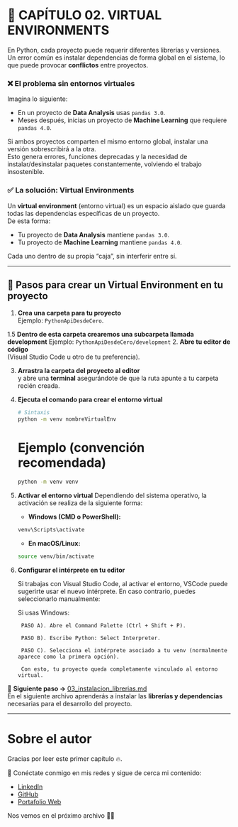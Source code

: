 # 📌 CAPÍTULO 02. VIRTUAL ENVIRONMENTS

En Python, cada proyecto puede requerir diferentes librerías y versiones.  
Un error común es instalar dependencias de forma global en el sistema, lo que puede provocar **conflictos** entre proyectos.

### ❌ El problema sin entornos virtuales
Imagina lo siguiente:  
- En un proyecto de **Data Analysis** usas `pandas 3.0`.  
- Meses después, inicias un proyecto de **Machine Learning** que requiere `pandas 4.0`.  

Si ambos proyectos comparten el mismo entorno global, instalar una versión sobrescribirá a la otra.  
Esto genera errores, funciones deprecadas y la necesidad de instalar/desinstalar paquetes constantemente, volviendo el trabajo insostenible.

### ✅ La solución: Virtual Environments
Un **virtual environment** (entorno virtual) es un espacio aislado que guarda todas las dependencias específicas de un proyecto.  
De esta forma:  
- Tu proyecto de **Data Analysis** mantiene `pandas 3.0`.  
- Tu proyecto de **Machine Learning** mantiene `pandas 4.0`.  

Cada uno dentro de su propia “caja”, sin interferir entre sí.  

---

## 🚀 Pasos para crear un Virtual Environment en tu proyecto

1. **Crea una carpeta para tu proyecto**  
   Ejemplo: `PythonApiDesdeCero`.

1.5 **Dentro de esta carpeta crearemos una subcarpeta llamada development**
   Ejemplo: `PythonApiDesdeCero/development`
2. **Abre tu editor de código**  
   (Visual Studio Code u otro de tu preferencia).  

3. **Arrastra la carpeta del proyecto al editor**  
   y abre una **terminal** asegurándote de que la ruta apunte a tu carpeta recién creada.  

4. **Ejecuta el comando para crear el entorno virtual**  

   ```bash
   # Sintaxis
   python -m venv nombreVirtualEnv
   
   ```
   # Ejemplo (convención recomendada)
   ```bash
   python -m venv venv
   ```

5. **Activar el entorno virtual**
    Dependiendo del sistema operativo, la activación se realiza de la siguiente forma:

    - **Windows (CMD o PowerShell):**
    ```bash
    venv\Scripts\activate
    ```

    - **En macOS/Linux:**
    ```bash
    source venv/bin/activate
    ```

6. **Configurar el intérprete en tu editor**

    Si trabajas con Visual Studio Code, al activar el entorno, VSCode puede sugerirte usar el nuevo intérprete.
    En caso contrario, puedes seleccionarlo manualmente:

    Si usas Windows:
    
        PASO A). Abre el Command Palette (Ctrl + Shift + P).

        PASO B). Escribe Python: Select Interpreter.

        PASO C). Selecciona el intérprete asociado a tu venv (normalmente aparece como la primera opción).

        Con esto, tu proyecto queda completamente vinculado al entorno virtual.


📖 **Siguiente paso →** [03_instalacion_librerias.md](https://github.com/BrayanR03/PYTHON-API-DESDE-CERO/blob/main/PythonApiDesdeCero/documentation/03_instalacion_librer%C3%ADas.md)  
En el siguiente archivo aprenderás a instalar las **librerías y dependencias** necesarias para el desarrollo del proyecto.

---

# Sobre el autor  

Gracias por leer este primer capítulo 🔥.  

🔗 Conéctate conmigo en mis redes y sigue de cerca mi contenido:  
- [LinkedIn](https://www.linkedin.com/in/brayan-rafael-neciosup-bola%C3%B1os-407a59246/)  
- [GitHub](https://github.com/BrayanR03)  
- [Portafolio Web](https://bryanneciosup626.wixsite.com/brayandataanalitics)  


Nos vemos en el próximo archivo 👊🚀  